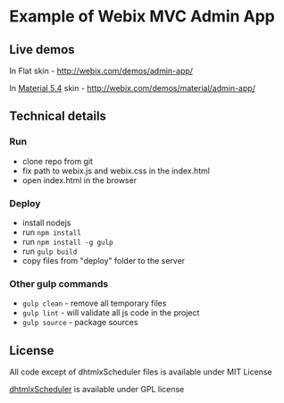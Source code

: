 Example of Webix MVC Admin App
===============================

Live demos
----------

In Flat skin - http://webix.com/demos/admin-app/

In [Material 5.4](https://github.com/webix-hub/material-design-skin) skin - http://webix.com/demos/material/admin-app/


Technical details
------------------

### Run

- clone repo from git
- fix path to webix.js and webix.css in the index.html
- open index.html in the browser 

### Deploy

- install nodejs
- run `npm install`
- run `npm install -g gulp`
- run `gulp build`
- copy files from "deploy" folder to the server

### Other gulp commands

- `gulp clean` - remove all temporary files
- `gulp lint` - will validate all js code in the project
- `gulp source` - package sources


License
---------

All code except of dhtmlxScheduler files is available under MIT License

[dhtmlxScheduler](http://dhtmlx.com/docs/products/dhtmlxScheduler/) is available under GPL license
